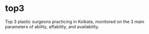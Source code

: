 # top3
Top 3 plastic surgeons practicing in Kolkata, monitored on the 3 main parameters of ability, affability, and availability.
